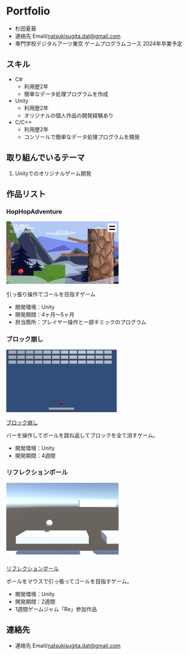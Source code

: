 # Portfolio

- 杉田夏葵
- 連絡先 Email/[natsukisugita.dat@gmail.com](natsukisugita.dat@gmail.com)
- 専門学校デジタルアーツ東京 ゲームプログラムコース 2024年卒業予定

## スキル
- C#
  - 利用歴2年
  - 簡単なデータ処理プログラムを作成
- Unity
  - 利用歴2年
  - オリジナルの個人作品の開発経験あり
- C/C++
  - 利用歴2年
  - コンソールで簡単なデータ処理プログラムを開発

## 取り組んでいるテーマ
1. Unityでのオリジナルゲーム開発

## 作品リスト

### HopHopAdventure
<img src="HopHopAdventure.png" alt="HopHopAdventureゲーム画面" style="height: 166px">

引っ張り操作でゴールを目指すゲーム

- 開発環境：Unity
- 開発期間：4ヶ月～5ヶ月
- 担当箇所：プレイヤー操作と一部ギミックのプログラム

### ブロック崩し
[<img src="blockbreaker.png" alt="Wall Walker" style="height: 166px">](https://unityroom.com/games/blockbreakerr)

[ブロック崩し](https://unityroom.com/games/blockbreakerr)

バーを操作してボールを跳ね返してブロックを全て消すゲーム。

- 開発環境：Unity
- 開発期間：4週間

### リフレクションボール
[<img src="reflectionball_icon.png" alt="リフレクションボール" style="height: 200px">](https://unityroom.com/games/reflectionball)

[リフレクションボール](https://unityroom.com/games/reflectionball)

ボールをマウスで引っ張ってゴールを目指すゲーム。

- 開発環境：Unity
- 開発期間：2週間
- 1週間ゲームジャム「Re」参加作品

## 連絡先
- 連絡先 Email/[natsukisugita.dat@gmail.com](natsukisugita.dat@gmail.com)